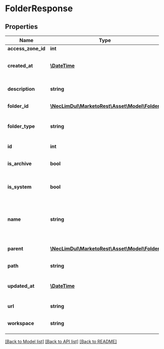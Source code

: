 # FolderResponse

## Properties

Name | Type | Description | Notes
------------ | ------------- | ------------- | -------------
**access_zone_id** | **int** |  | [optional] 
**created_at** | [**\DateTime**](\DateTime.md) | Datetime the folder was created | 
**description** | **string** | Description of the folder | [optional] 
**folder_id** | [**\NecLimDul\MarketoRest\Asset\Model\Folder**](Folder.md) | Id of the folder | 
**folder_type** | **string** | Type of folder.  &#39;Folder&#39; or &#39;Program&#39; | 
**id** | **int** | Id of the folder | 
**is_archive** | **bool** | Archival status of the folder | 
**is_system** | **bool** | Whether the folder is system-managed | [optional] 
**name** | **string** | Name of the folder.  Not applicable for Programs | 
**parent** | [**\NecLimDul\MarketoRest\Asset\Model\Folder**](Folder.md) | Parent folder reference | 
**path** | **string** | Path of the folder | 
**updated_at** | [**\DateTime**](\DateTime.md) | Datetime the folder was last updated | 
**url** | **string** | Url of the folder | 
**workspace** | **string** | Name of the workspace | [optional] 

[[Back to Model list]](../README.md#documentation-for-models) [[Back to API list]](../README.md#documentation-for-api-endpoints) [[Back to README]](../README.md)
